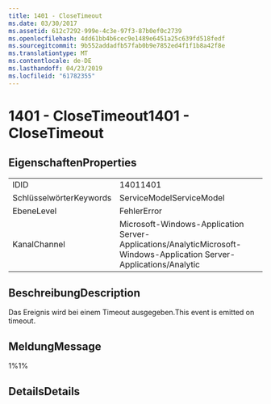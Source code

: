 ```yaml
---
title: 1401 - CloseTimeout
ms.date: 03/30/2017
ms.assetid: 612c7292-999e-4c3e-97f3-87b0ef0c2739
ms.openlocfilehash: 4dd61bb4b6cec9e1489e6451a25c639fd518fedf
ms.sourcegitcommit: 9b552addadfb57fab0b9e7852ed4f1f1b8a42f8e
ms.translationtype: MT
ms.contentlocale: de-DE
ms.lasthandoff: 04/23/2019
ms.locfileid: "61782355"
---
```

# <a name="1401---closetimeout"></a><span data-ttu-id="fb769-102">1401 - CloseTimeout</span><span class="sxs-lookup"><span data-stu-id="fb769-102">1401 - CloseTimeout</span></span>
## <a name="properties"></a><span data-ttu-id="fb769-103">Eigenschaften</span><span class="sxs-lookup"><span data-stu-id="fb769-103">Properties</span></span>  
  
|||  
|-|-|  
|<span data-ttu-id="fb769-104">ID</span><span class="sxs-lookup"><span data-stu-id="fb769-104">ID</span></span>|<span data-ttu-id="fb769-105">1401</span><span class="sxs-lookup"><span data-stu-id="fb769-105">1401</span></span>|  
|<span data-ttu-id="fb769-106">Schlüsselwörter</span><span class="sxs-lookup"><span data-stu-id="fb769-106">Keywords</span></span>|<span data-ttu-id="fb769-107">ServiceModel</span><span class="sxs-lookup"><span data-stu-id="fb769-107">ServiceModel</span></span>|  
|<span data-ttu-id="fb769-108">Ebene</span><span class="sxs-lookup"><span data-stu-id="fb769-108">Level</span></span>|<span data-ttu-id="fb769-109">Fehler</span><span class="sxs-lookup"><span data-stu-id="fb769-109">Error</span></span>|  
|<span data-ttu-id="fb769-110">Kanal</span><span class="sxs-lookup"><span data-stu-id="fb769-110">Channel</span></span>|<span data-ttu-id="fb769-111">Microsoft-Windows-Application Server-Applications/Analytic</span><span class="sxs-lookup"><span data-stu-id="fb769-111">Microsoft-Windows-Application Server-Applications/Analytic</span></span>|  
  
## <a name="description"></a><span data-ttu-id="fb769-112">Beschreibung</span><span class="sxs-lookup"><span data-stu-id="fb769-112">Description</span></span>  
 <span data-ttu-id="fb769-113">Das Ereignis wird bei einem Timeout ausgegeben.</span><span class="sxs-lookup"><span data-stu-id="fb769-113">This event is emitted on timeout.</span></span>  
  
## <a name="message"></a><span data-ttu-id="fb769-114">Meldung</span><span class="sxs-lookup"><span data-stu-id="fb769-114">Message</span></span>  
 <span data-ttu-id="fb769-115">1%</span><span class="sxs-lookup"><span data-stu-id="fb769-115">1%</span></span>  
  
## <a name="details"></a><span data-ttu-id="fb769-116">Details</span><span class="sxs-lookup"><span data-stu-id="fb769-116">Details</span></span>
